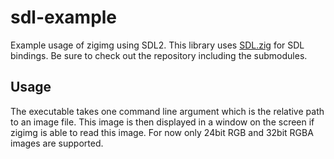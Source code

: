 # sdl-example
Example usage of zigimg using SDL2. This library uses [SDL.zig](https://github.com/MasterQ32/SDL.zig) for SDL bindings. Be sure to check out the repository including the submodules.

## Usage
The executable takes one command line argument which is the relative path to an image file. This image is then displayed in a window on the screen if zigimg is able to read this image. For now only 24bit RGB and 32bit RGBA images are supported.
